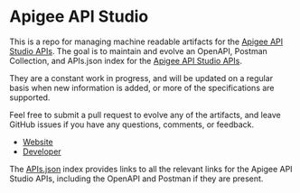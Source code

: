 # Apigee API StudioThis is a repo for managing machine readable artifacts for the [Apigee API Studio APIs](http://apistudio.io/). The goal is to maintain and evolve an OpenAPI, Postman Collection, and APIs.json index for the [Apigee API Studio APIs](http://apistudio.io/).They are a constant work in progress, and will be updated on a regular basis when new information is added, or more of the specifications are supported.Feel free to submit a pull request to evolve any of the artifacts, and leave GitHub issues if you have any questions, comments, or feedback.- [Website](http://apistudio.io/)- [Developer](http://apistudio.io/)The [APIs.json](https://github.com/api-evangelist/apigee-api-studio/blob/master/apis.json) index provides links to all the relevant links for the Apigee API Studio APIs, including the OpenAPI and Postman if they are present.